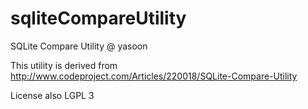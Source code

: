 sqliteCompareUtility
====================

SQLite Compare Utility @ yasoon

This utility is derived from http://www.codeproject.com/Articles/220018/SQLite-Compare-Utility

License also LGPL 3
